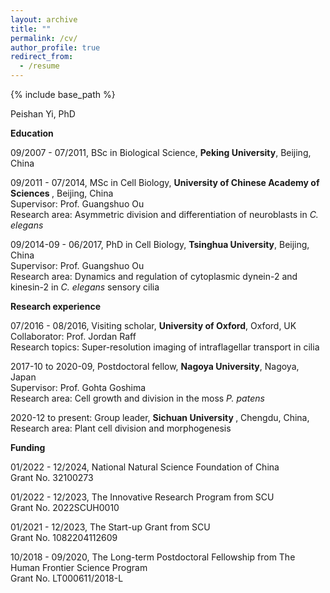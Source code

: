 ```yaml
---
layout: archive
title: ""
permalink: /cv/
author_profile: true
redirect_from:
  - /resume
---
```


{% include base_path %}

Peishan Yi, PhD

<b>Education</b>

09/2007 - 07/2011, BSc in Biological Science, <b>Peking University</b>, Beijing, China

09/2011 - 07/2014, MSc in Cell Biology, <b>University of Chinese Academy of Sciences </b>, Beijing, China <br>
  Supervisor: Prof. Guangshuo Ou <br>
  Research area: Asymmetric division and differentiation of neuroblasts in <I>C. elegans</i>

09/2014-09 - 06/2017, PhD in Cell Biology, <b>Tsinghua University</b>, Beijing, China <br>
  Supervisor: Prof. Guangshuo Ou <br>
  Research area: Dynamics and regulation of cytoplasmic dynein-2 and kinesin-2 in <I>C. elegans</i> sensory cilia

<b>Research experience</b>

07/2016 - 08/2016, Visiting scholar, <b>University of Oxford</b>, Oxford, UK <br>
  Collaborator: Prof. Jordan Raff <br>
  Research topics: Super-resolution imaging of intraflagellar transport in cilia

2017-10 to 2020-09, Postdoctoral fellow, <b>Nagoya University</b>, Nagoya, Japan <br>
  Supervisor: Prof. Gohta Goshima <br>
  Research area: Cell growth and division in the moss <i>P. patens</i>

2020-12 to present: Group leader, <b>Sichuan University </b>, Chengdu, China, <br>
  Research area: Plant cell division and morphogenesis 

<b>Funding</b>

01/2022 - 12/2024, National Natural Science Foundation of China<br>
  Grant No. 32100273

01/2022 - 12/2023, The Innovative Research Program from SCU <br>
  Grant No. 2022SCUH0010

01/2021 - 12/2023, The Start-up Grant from SCU <br>
  Grant No. 1082204112609

10/2018 - 09/2020, The Long-term Postdoctoral Fellowship from The Human Frontier Science Program <br>
  Grant No. LT000611/2018-L


  

